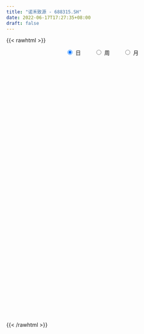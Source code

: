 ```yaml
---
title: "诺禾致源 - 688315.SH"
date: 2022-06-17T17:27:35+08:00
draft: false
---
```

{{< rawhtml >}}
    <div style="text-align: center">
        <label style="padding: 1rem;"><input style="margin-right: .5rem" type="radio" name="period" value="D" checked onclick="period_change(this)">日</label>
        <label style="padding: 1rem;"><input style="margin-right: .5rem" type="radio" name="period" value="W" onclick="period_change(this)">周</label>
        <label style="padding: 1rem;"><input style="margin-right: .5rem" type="radio" name="period" value="M" onclick="period_change(this)">月</label>
    </div>
    <div id="chart" style="height: 700px;"></div> 
    <script type="text/javascript">
        const D_v = [255074.0,163093.49,89534.6,164328.41,117196.8,100640.78,76383.71,56398.24,60462.03,49857.29,85506.5,115577.25,80101.2,79475.9,71336.82,48824.38,48093.87,44024.94,34020.44,24766.32,27203.02,31511.34,31210.0,41617.09,47661.9,23893.33,34814.91,27095.89,22263.57,20079.04,31481.27,35881.51,34114.14,25224.35,18882.52,16389.16,19837.62,25961.62,16039.52,14057.46,26241.85,19908.74,28003.93,26104.97,19527.92,19693.73,20109.49,13740.62,16352.02,10701.42,12345.81,21639.17,9315.41,13732.86,20547.55,13323.86,21210.65,19225.43,16268.42,13878.16,9890.89,17492.77,10957.54,16701.77,18739.63,15372.57,11385.88,26081.35,26353.79,17769.42,26692.81,20331.35,19098.55,25162.79,18079.25,33330.85,20462.95,25858.02,24536.09,36076.94,18136.42,19011.35,12752.22,12660.04,13786.76,30127.29,10888.19,9661.26,23235.94,9642.71,11245.1,6577.37,4878.05,8808.39,15670.37,13971.4,7013.33,5386.78,14893.8,8609.82,16062.31,9750.82,7804.96,13804.59,18563.35,21475.65,26233.99,17617.75,11536.14,27984.28,22459.6,12231.34,18905.4,18872.9,17775.27,13782.08,17777.63,10098.56,14381.35,21313.08,23348.78,13411.82,16873.15,19539.49,15019.11,17936.67,14328.17,17841.93,15669.54,25372.34,17569.4,10645.9,8075.96,9139.64,17072.62,16552.78,25465.1,16075.82,11783.58,8391.47,10733.52,9413.02,26428.03,13657.86,15534.9,41105.35,37934.72,17971.86,15787.96,16421.78,28735.65,19069.31,14042.76,24622.76,18083.8,22936.66,12008.75,9275.06,18381.06,10044.75,13522.66,10383.17,10334.91,34866.04,19443.8,18714.7,22022.09,13031.34,11888.22,5613.6,7458.9,5775.12,5560.09,8104.91,8550.49,12567.78,8659.77,12219.99,13493.41,8229.65,7385.98,8488.93,9447.94,18420.81,15653.66,25467.51,25119.24,18832.88,13641.6,5368.71,19061.18,12813.85,5367.73,11230.96,8677.42,13873.52,13938.33,7043.56,5875.93,5313.72,13249.29,10740.16,5598.25,8807.49,7513.41,7966.29,6270.21,8519.52,5750.25,8424.29,8951.19,39848.85,27697.42,10508.36,7749.56,8177.61,15639.23,9742.3,15873.82,14627.49,8593.95,14644.05,16425.36,12028.88,18818.07,23026.98,11462.82,15279.02,10423.12,12189.15,9967.7,9355.05,8061.11,8284.98,10118.54,11260.09,7333.46,8279.8,9246.07,8614.56,6225.7,7104.7,18672.35,22054.35,15261.06,23419.66,19528.84,10717.79,7762.56,7179.58,11843.8,9746.15,18116.64,12721.39,11970.85,9812.84,6697.29,10564.23,11159.65,20906.49,12867.05,9898.85,14145.0,10257.82,9429.48,11073.39,14325.51,13158.14,12317.5,7514.78,13144.27,7805.74,49012.47,42334.22,38399.01,61115.68,59476.59,27514.6,45165.81,17437.28,23787.47,16092.41,16345.98,25134.63,26647.96,27795.39]
const D_histogram = [0.0,-0.1589059829,-0.3123541919,-0.0100928834,0.1746030692,0.01387889,-0.0716037143,-0.0095555228,0.1053551554,0.2158644274,0.6498199345,1.0638026052,1.6402515231,1.8538050367,1.6821693263,1.3578690356,1.1949323416,0.7751924584,0.5197783823,0.3208528355,0.2819017169,0.4231145681,0.394467776,0.8662266969,0.9758998952,0.9393578064,0.8594468432,0.8126573951,0.6608694664,0.583738337,0.3321135267,0.7404305848,0.9828041466,1.0124099417,0.7924784627,0.6441212176,0.6771223994,0.5288755306,0.2755063564,0.0582473832,-0.4716520133,-0.9848603062,-1.5478037454,-1.7712865861,-1.665417731,-1.4218801571,-1.2509137201,-1.1628153789,-1.3519869472,-1.3401016314,-1.1716866689,-1.2329610616,-1.248383148,-1.1344092792,-1.3166931927,-1.3147301932,-1.4688071202,-1.5056838269,-1.5849903714,-1.5235770629,-1.3845591263,-1.1818866729,-1.048717553,-0.801605616,-0.6575767426,-0.3653152307,-0.1484331466,0.3279835302,0.7128821349,1.072862176,0.9562040218,0.9678454227,1.126647576,1.4044471303,1.3108516954,1.630950212,1.7463139607,1.9454116322,2.3020982968,2.0060922697,1.7005855158,1.2385280382,0.7827095234,0.6630661221,0.5489312983,-0.0260786744,-0.5138621124,-0.808551127,-0.4888415892,-0.3631944465,-0.1479606338,-0.0240911123,-0.0564611075,-0.3042724614,-0.8183002028,-1.0217377865,-1.0596298533,-1.0761517444,-1.4192993824,-1.4315761039,-1.4310358617,-1.4575194937,-1.409438846,-1.4804949258,-1.440434915,-1.5465265178,-1.5806980302,-1.5190868242,-1.3767866687,-0.9757210562,-0.5997455574,-0.3325050379,0.055633154,0.4818432509,0.5600307802,0.4925669133,0.7223223468,0.7947412796,0.7074156781,0.3333922446,0.0952713591,-0.0434883647,-0.242147162,-0.4558964339,-0.557093571,-0.5186292497,-0.4253709663,-0.4580414122,-0.3148051661,0.0014560642,0.1255951435,0.116140182,0.1514555057,0.1973192522,0.1544049494,0.1579377359,0.3489434745,0.3747822305,0.2955269834,0.2859845406,0.2619110728,0.2491783385,0.3240635559,0.4243129057,0.5476393803,0.8251357945,1.0851944425,1.1529296055,1.1449957161,1.0134116714,1.0852446719,1.0881598007,1.0669435962,1.0031175056,0.7770741246,0.4141240059,0.0536453991,-0.2143955363,-0.5331266217,-0.6851018089,-0.6630407497,-0.5743002509,-0.471998237,-0.6443663804,-0.6312199017,-0.7371722902,-0.8269380378,-0.8418938105,-0.8602259486,-0.7979806174,-0.7211366719,-0.6783705728,-0.6034145192,-0.4955202029,-0.3753364891,-0.2714019026,-0.126322253,0.0276562744,0.0667585146,0.0578218054,0.0746332705,0.1256771025,0.1881949302,0.3237594675,0.437275233,0.342400001,0.4012619909,0.3469904154,0.2245012339,0.1091981682,-0.1808765119,-0.4417081147,-0.5253028371,-0.4884004118,-0.4214663963,-0.4537673177,-0.3311119296,-0.2695322723,-0.2239585997,-0.1654068796,-0.2552137228,-0.3312492469,-0.3977413431,-0.3128226079,-0.2063023449,-0.1436869105,-0.0719781336,-0.0313500508,-0.0377881485,0.0677342431,0.0820301627,0.2909286664,0.3746992304,0.424574397,0.4579186517,0.4155686906,0.4163926804,0.3488348859,0.1550092936,0.0360767722,0.0174632611,0.0767035969,0.0442529391,-0.0593838407,-0.1580363557,-0.1414576067,-0.1017022333,-0.0467197366,-0.0762282229,-0.0152981836,0.0130039396,-0.0246919536,-0.0551348714,-0.081224763,-0.0347485589,0.0165629094,0.0356304368,0.0161765574,-0.0232479756,-0.1043406966,-0.1528163883,-0.1543463471,-0.1981336005,-0.1501499493,-0.1425457289,0.0196415232,0.1565760925,0.2152643737,0.1766698648,0.1278605106,-0.0374031521,-0.1730975098,-0.2502035448,-0.3427729846,-0.2345459942,-0.1357905856,-0.0478392083,0.0020354713,0.057334094,0.1200227609,0.1831453882,0.2083520571,0.2009775432,0.1641758178,0.1315445327,0.1220832674,0.1637383126,0.2348752519,0.1913147462,0.1657799489,0.1103843884,0.0689193206,0.2583731421,0.4161161569,0.5760365452,0.7474089501,0.9108048998,0.9322009932,0.8345446157,0.671867435,0.5788175747,0.5042494063,0.3617001182,0.2380730537,0.2598795183,0.28048437]
const D_fast = [0.0,-0.1986324786,-0.4301692356,-0.130431148,0.0979155719,-0.0593388848,-0.1627224177,-0.1030631068,0.0381863602,0.202661739,0.7990722297,1.4790055517,2.4655173504,3.1425221232,3.3914287443,3.4065957125,3.542392104,3.3164503354,3.1909808548,3.0722685169,3.1037928275,3.3507843207,3.4207544727,4.1090700679,4.4627182399,4.6610156028,4.7959663503,4.952341251,4.9657706889,5.0345741438,4.8659777151,5.4594024195,5.9474770178,6.2301852984,6.2083734351,6.2210464944,6.4233282761,6.4073002898,6.2228077048,6.0201105774,5.3722981775,4.6128748081,3.6629804325,2.9966759453,2.6861903676,2.5742579023,2.4324959092,2.2298904057,1.7027221006,1.3795820085,1.2550753039,0.8855606457,0.5580427723,0.3884143214,-0.1230428903,-0.4497624391,-0.9710411462,-1.3843388096,-1.8598929469,-2.1793739041,-2.3864957492,-2.4792949639,-2.6083052324,-2.5615946993,-2.5819600115,-2.3810273073,-2.2012535099,-1.6428409506,-1.0797218121,-0.4515262271,-0.3291333758,-0.0755306191,0.364933428,0.993844765,1.2279622539,1.9557983235,2.5077405623,3.1931911419,4.1254023807,4.3309194211,4.4505590461,4.2981335781,4.0379924441,4.0841155734,4.1072135741,3.5256839328,2.9094349668,2.4126081704,2.6101073109,2.6449558419,2.8231994962,2.9410462397,2.8945609676,2.5706814983,1.8520787062,1.3932066759,1.0904071458,0.8048473186,0.106874835,-0.2632959125,-0.6205146358,-1.0113781411,-1.3156572049,-1.7568370161,-2.0768857341,-2.5696089664,-2.9989549863,-3.3171154864,-3.519011998,-3.3618766496,-3.1358375402,-2.9517232802,-2.5496767998,-2.0030058901,-1.7848106658,-1.7291328044,-1.3187967842,-1.0476925315,-0.9581642135,-1.2488395858,-1.4631426316,-1.6127744465,-1.8719700344,-2.1996934147,-2.4401639445,-2.5313569357,-2.5444413939,-2.6916221929,-2.6270872383,-2.310461992,-2.1549241267,-2.1353440428,-2.0621648426,-1.9669712831,-1.9712843485,-1.9282671281,-1.6500255208,-1.5304912072,-1.5358647085,-1.4739110162,-1.4325067157,-1.3829448654,-1.2270437591,-1.0207161828,-0.7604798631,-0.2766995003,0.2546577584,0.6106253227,0.8889403624,1.0107092355,1.353853404,1.628808483,1.8743281776,2.0612814633,2.0295066135,1.7700874963,1.4230202393,1.1013804198,0.6493676789,0.3261170394,0.1824179112,0.1275833474,0.1118858019,-0.2215739365,-0.3662324332,-0.6564778943,-0.9529781514,-1.1784073767,-1.4117960019,-1.5490458251,-1.6524860475,-1.7793125916,-1.8552101678,-1.8711959023,-1.8448463107,-1.8087621999,-1.6952631136,-1.5343705176,-1.4785786487,-1.4730599065,-1.4375901238,-1.3551270162,-1.245560456,-1.0290560518,-0.806221478,-0.8154967097,-0.6563192222,-0.6238431938,-0.6902070668,-0.7782105904,-1.1135043985,-1.48476303,-1.6996834617,-1.7848811394,-1.8233137229,-1.9690564738,-1.9291790681,-1.9349824788,-1.9453984561,-1.9281984559,-2.0818087298,-2.2406565657,-2.4065839976,-2.3998709144,-2.3449262376,-2.3182325309,-2.2645182874,-2.2317277172,-2.2476128521,-2.1251568997,-2.0903534395,-1.8087227691,-1.6312773975,-1.4752586317,-1.327434714,-1.2658925025,-1.1609703425,-1.1413194155,-1.2963926845,-1.4063060128,-1.4205537087,-1.3421374737,-1.3635248967,-1.4820076367,-1.6201692406,-1.6389548933,-1.6246250782,-1.5813225157,-1.6298880577,-1.5727825643,-1.5412294562,-1.5850983378,-1.6293249734,-1.6757210558,-1.6379319914,-1.5824797958,-1.5545046591,-1.5699143992,-1.6151509261,-1.7223288212,-1.80900861,-1.8491251555,-1.9424458091,-1.9319996453,-1.9600318571,-1.7929342242,-1.6168556317,-1.5043512572,-1.4987782998,-1.5156225264,-1.6902369772,-1.8692057123,-2.0088626335,-2.1871253195,-2.1375348276,-2.0727270653,-1.9967354902,-1.9463519428,-1.8767197966,-1.7840254394,-1.675116465,-1.5978217818,-1.55495191,-1.550709681,-1.5504548328,-1.5293952813,-1.446805658,-1.3169499057,-1.3126817248,-1.2967715349,-1.3245709983,-1.348806236,-1.094759129,-0.8329870749,-0.5290575503,-0.1708329079,0.2202642667,0.4747106084,0.5856903849,0.590980063,0.6426345963,0.6941287795,0.6420045209,0.5778957199,0.6646720641,0.7553980082]
const D_slow = [0.0,-0.0397264957,-0.1178150437,-0.1203382646,-0.0766874973,-0.0732177748,-0.0911187034,-0.093507584,-0.0671687952,-0.0132026884,0.1492522953,0.4152029466,0.8252658273,1.2887170865,1.7092594181,2.048726677,2.3474597624,2.541257877,2.6712024725,2.7514156814,2.8218911107,2.9276697527,3.0262866967,3.2428433709,3.4868183447,3.7216577963,3.9365195071,4.1396838559,4.3049012225,4.4508358068,4.5338641884,4.7189718346,4.9646728713,5.2177753567,5.4158949724,5.5769252768,5.7462058766,5.8784247593,5.9473013484,5.9618631942,5.8439501908,5.5977351143,5.2107841779,4.7679625314,4.3516080987,3.9961380594,3.6834096294,3.3927057846,3.0547090478,2.71968364,2.4267619727,2.1185217073,1.8064259203,1.5228236005,1.1936503024,0.8649677541,0.497765974,0.1213450173,-0.2749025755,-0.6557968413,-1.0019366228,-1.2974082911,-1.5595876793,-1.7599890833,-1.924383269,-2.0157120766,-2.0528203633,-1.9708244807,-1.792603947,-1.524388403,-1.2853373976,-1.0433760419,-0.7617141479,-0.4106023653,-0.0828894415,0.3248481115,0.7614266017,1.2477795097,1.8233040839,2.3248271514,2.7499735303,3.0596055399,3.2552829207,3.4210494512,3.5582822758,3.5517626072,3.4232970791,3.2211592974,3.0989489001,3.0081502884,2.97116013,2.9651373519,2.9510220751,2.8749539597,2.670378909,2.4149444624,2.1500369991,1.880999063,1.5261742174,1.1682801914,0.810521226,0.4461413525,0.0937816411,-0.2763420904,-0.6364508191,-1.0230824486,-1.4182569561,-1.7980286622,-2.1422253293,-2.3861555934,-2.5360919828,-2.6192182422,-2.6053099538,-2.484849141,-2.344841446,-2.2216997177,-2.041119131,-1.8424338111,-1.6655798916,-1.5822318304,-1.5584139906,-1.5692860818,-1.6298228723,-1.7437969808,-1.8830703736,-2.012727686,-2.1190704276,-2.2335807806,-2.3122820722,-2.3119180561,-2.2805192702,-2.2514842247,-2.2136203483,-2.1642905353,-2.1256892979,-2.086204864,-1.9989689953,-1.9052734377,-1.8313916919,-1.7598955567,-1.6944177885,-1.6321232039,-1.5511073149,-1.4450290885,-1.3081192434,-1.1018352948,-0.8305366842,-0.5423042828,-0.2560553538,-0.0027024359,0.2686087321,0.5406486822,0.8073845813,1.0581639577,1.2524324889,1.3559634904,1.3693748401,1.3157759561,1.1824943006,1.0112188484,0.845458661,0.7018835982,0.583884039,0.4227924439,0.2649874685,0.0806943959,-0.1260401135,-0.3365135662,-0.5515700533,-0.7510652077,-0.9313493756,-1.1009420188,-1.2517956486,-1.3756756994,-1.4695098216,-1.5373602973,-1.5689408605,-1.562026792,-1.5453371633,-1.5308817119,-1.5122233943,-1.4808041187,-1.4337553862,-1.3528155193,-1.243496711,-1.1578967108,-1.057581213,-0.9708336092,-0.9147083007,-0.8874087587,-0.9326278866,-1.0430549153,-1.1743806246,-1.2964807275,-1.4018473266,-1.515289156,-1.5980671384,-1.6654502065,-1.7214398564,-1.7627915763,-1.826595007,-1.9094073188,-2.0088426545,-2.0870483065,-2.1386238927,-2.1745456204,-2.1925401538,-2.2003776664,-2.2098247036,-2.1928911428,-2.1723836021,-2.0996514355,-2.0059766279,-1.8998330287,-1.7853533657,-1.6814611931,-1.577363023,-1.4901543015,-1.4514019781,-1.4423827851,-1.4380169698,-1.4188410706,-1.4077778358,-1.422623796,-1.4621328849,-1.4974972866,-1.5229228449,-1.5346027791,-1.5536598348,-1.5574843807,-1.5542333958,-1.5604063842,-1.5741901021,-1.5944962928,-1.6031834325,-1.5990427052,-1.590135096,-1.5860909566,-1.5919029505,-1.6179881247,-1.6561922217,-1.6947788085,-1.7443122086,-1.7818496959,-1.8174861282,-1.8125757474,-1.7734317242,-1.7196156308,-1.6754481646,-1.643483037,-1.652833825,-1.6961082025,-1.7586590887,-1.8443523348,-1.9029888334,-1.9369364798,-1.9488962819,-1.948387414,-1.9340538906,-1.9040482003,-1.8582618533,-1.806173839,-1.7559294532,-1.7148854987,-1.6819993656,-1.6514785487,-1.6105439706,-1.5518251576,-1.503996471,-1.4625514838,-1.4349553867,-1.4177255566,-1.353132271,-1.2491032318,-1.1050940955,-0.918241858,-0.6905406331,-0.4574903848,-0.2488542308,-0.0808873721,0.0638170216,0.1898793732,0.2803044027,0.3398226662,0.4047925457,0.4749136382]
const D_data = [['2021-04-13', 25.0, 27.4, 24.24, 29.5],['2021-04-14', 26.88, 24.91, 22.9, 26.9],['2021-04-15', 24.43, 23.93, 22.7, 25.3],['2021-04-16', 25.0, 29.9, 24.28, 33.88],['2021-04-19', 29.0, 29.8, 27.33, 31.55],['2021-04-20', 29.5, 25.6, 25.08, 30.5],['2021-04-21', 24.6, 25.84, 24.13, 27.5],['2021-04-22', 25.6, 27.58, 25.33, 27.58],['2021-04-23', 27.96, 28.75, 27.08, 30.72],['2021-04-26', 28.3, 29.43, 27.8, 30.8],['2021-04-27', 29.87, 35.32, 29.38, 35.32],['2021-04-28', 35.57, 38.1, 32.55, 42.37],['2021-04-29', 41.5, 44.0, 39.39, 44.95],['2021-04-30', 40.56, 43.15, 39.73, 44.6],['2021-05-06', 42.12, 40.07, 38.65, 42.8],['2021-05-07', 40.5, 38.3, 36.98, 40.9],['2021-05-10', 37.98, 40.34, 37.98, 41.48],['2021-05-11', 40.52, 36.68, 36.6, 40.8],['2021-05-12', 36.17, 37.8, 34.0, 38.71],['2021-05-13', 37.12, 38.0, 36.0, 40.46],['2021-05-14', 39.0, 40.0, 38.25, 41.5],['2021-05-17', 40.01, 43.23, 40.01, 44.8],['2021-05-18', 43.8, 42.16, 41.55, 45.78],['2021-05-19', 42.01, 50.59, 42.01, 50.59],['2021-05-20', 50.79, 48.85, 47.78, 55.0],['2021-05-21', 48.39, 48.5, 46.46, 49.4],['2021-05-24', 48.58, 48.91, 44.66, 49.6],['2021-05-25', 48.05, 50.23, 47.57, 52.08],['2021-05-26', 49.99, 49.57, 47.67, 50.97],['2021-05-27', 50.28, 51.01, 49.05, 52.6],['2021-05-28', 51.22, 48.94, 47.01, 51.97],['2021-05-31', 49.58, 58.73, 49.58, 58.73],['2021-06-01', 58.7, 59.8, 56.5, 62.4],['2021-06-02', 60.0, 59.4, 57.26, 62.97],['2021-06-03', 59.21, 57.24, 56.61, 61.57],['2021-06-04', 57.81, 58.5, 56.2, 60.5],['2021-06-07', 59.39, 61.8, 56.73, 62.88],['2021-06-08', 61.15, 60.53, 59.91, 67.93],['2021-06-09', 59.78, 59.29, 57.51, 60.79],['2021-06-10', 59.02, 59.45, 58.18, 61.77],['2021-06-11', 59.01, 54.18, 54.03, 59.45],['2021-06-15', 53.05, 51.79, 51.2, 55.95],['2021-06-16', 51.92, 48.0, 46.5, 54.29],['2021-06-17', 47.05, 49.5, 46.55, 50.61],['2021-06-18', 49.23, 52.58, 49.0, 53.41],['2021-06-21', 52.02, 54.61, 51.83, 56.18],['2021-06-22', 54.96, 54.3, 52.96, 56.46],['2021-06-23', 54.3, 53.5, 52.5, 55.8],['2021-06-24', 53.25, 49.2, 49.0, 53.95],['2021-06-25', 49.48, 50.57, 48.66, 51.95],['2021-06-28', 50.36, 52.38, 48.88, 54.0],['2021-06-29', 52.7, 49.15, 48.0, 53.55],['2021-06-30', 49.25, 48.8, 47.8, 49.7],['2021-07-01', 48.8, 49.97, 48.11, 50.95],['2021-07-02', 49.48, 45.28, 45.12, 50.43],['2021-07-05', 45.47, 46.19, 44.83, 47.62],['2021-07-06', 45.35, 42.8, 41.8, 46.98],['2021-07-07', 42.98, 42.6, 41.82, 43.37],['2021-07-08', 42.6, 40.5, 40.38, 43.0],['2021-07-09', 36.32, 40.9, 36.32, 41.35],['2021-07-12', 39.99, 41.13, 39.99, 42.36],['2021-07-13', 42.38, 41.66, 40.65, 44.44],['2021-07-14', 41.66, 40.6, 40.0, 42.2],['2021-07-15', 40.36, 42.08, 40.36, 43.93],['2021-07-16', 41.75, 41.0, 40.77, 44.12],['2021-07-19', 40.24, 43.35, 40.24, 43.59],['2021-07-20', 43.35, 43.29, 42.01, 44.33],['2021-07-21', 43.79, 48.21, 43.73, 48.66],['2021-07-22', 48.66, 49.55, 48.0, 51.97],['2021-07-23', 48.66, 51.74, 48.21, 52.0],['2021-07-26', 53.6, 47.04, 45.0, 54.0],['2021-07-27', 48.18, 48.97, 47.18, 51.5],['2021-07-28', 48.97, 51.99, 48.65, 52.72],['2021-07-29', 51.5, 55.6, 51.5, 55.94],['2021-07-30', 52.61, 52.5, 51.69, 55.3],['2021-08-02', 53.3, 59.5, 51.03, 60.58],['2021-08-03', 57.51, 59.55, 57.2, 61.48],['2021-08-04', 59.1, 63.08, 57.3, 65.0],['2021-08-05', 63.74, 68.49, 61.74, 68.8],['2021-08-06', 67.0, 62.5, 58.59, 69.82],['2021-08-09', 62.5, 62.6, 59.7, 64.14],['2021-08-10', 61.81, 60.15, 57.66, 63.71],['2021-08-11', 59.49, 59.0, 57.2, 60.85],['2021-08-12', 58.01, 62.71, 58.0, 63.25],['2021-08-13', 62.5, 63.13, 59.5, 63.8],['2021-08-16', 65.9, 56.2, 55.2, 66.0],['2021-08-17', 55.99, 54.69, 54.56, 58.8],['2021-08-18', 54.49, 54.93, 52.38, 56.55],['2021-08-19', 54.43, 62.63, 54.43, 64.49],['2021-08-20', 63.98, 61.5, 60.73, 63.99],['2021-08-23', 61.89, 63.77, 59.5, 64.5],['2021-08-24', 65.12, 63.9, 63.0, 65.83],['2021-08-25', 63.9, 62.58, 62.5, 64.8],['2021-08-26', 61.57, 59.39, 59.25, 63.0],['2021-08-27', 58.81, 53.93, 53.8, 60.0],['2021-08-30', 54.41, 55.5, 54.41, 59.99],['2021-08-31', 55.07, 56.41, 54.0, 57.5],['2021-09-01', 56.99, 55.96, 54.3, 57.56],['2021-09-02', 55.4, 50.13, 49.5, 55.61],['2021-09-03', 49.96, 52.36, 49.96, 52.63],['2021-09-06', 53.0, 51.48, 50.8, 53.7],['2021-09-07', 51.95, 50.0, 49.21, 51.96],['2021-09-08', 49.21, 49.88, 48.51, 51.33],['2021-09-09', 50.9, 47.15, 46.35, 50.9],['2021-09-10', 47.14, 47.22, 45.0, 50.36],['2021-09-13', 47.05, 43.89, 42.91, 47.31],['2021-09-14', 44.89, 42.98, 41.84, 45.95],['2021-09-15', 43.0, 42.78, 41.48, 43.91],['2021-09-16', 42.53, 42.9, 42.0, 43.89],['2021-09-17', 42.0, 46.35, 41.31, 47.38],['2021-09-22', 45.47, 47.16, 44.31, 48.0],['2021-09-23', 47.01, 46.8, 46.17, 47.95],['2021-09-24', 46.1, 49.61, 46.08, 49.96],['2021-09-27', 49.44, 52.15, 48.88, 53.2],['2021-09-28', 51.84, 49.23, 48.38, 51.84],['2021-09-29', 48.64, 47.53, 47.5, 51.46],['2021-09-30', 47.5, 51.88, 47.1, 52.94],['2021-10-08', 52.01, 51.06, 50.33, 52.79],['2021-10-11', 51.05, 49.37, 47.02, 51.71],['2021-10-12', 50.27, 44.71, 44.1, 50.27],['2021-10-13', 44.1, 44.7, 43.55, 46.35],['2021-10-14', 44.7, 44.72, 43.6, 45.85],['2021-10-15', 44.38, 42.71, 42.4, 44.6],['2021-10-18', 42.48, 40.88, 40.33, 43.5],['2021-10-19', 41.28, 40.77, 40.59, 42.02],['2021-10-20', 41.19, 41.64, 39.51, 42.3],['2021-10-21', 41.59, 42.01, 40.83, 42.5],['2021-10-22', 41.9, 39.93, 39.66, 41.9],['2021-10-25', 39.93, 41.8, 39.06, 41.98],['2021-10-26', 41.61, 44.76, 41.0, 46.5],['2021-10-27', 44.73, 43.27, 42.53, 44.73],['2021-10-28', 43.43, 41.68, 41.45, 44.0],['2021-10-29', 41.5, 42.1, 41.15, 42.82],['2021-11-01', 42.1, 42.28, 41.81, 43.31],['2021-11-02', 42.94, 41.01, 40.33, 44.7],['2021-11-03', 41.32, 41.31, 39.8, 42.0],['2021-11-04', 41.5, 44.1, 41.21, 45.0],['2021-11-05', 44.01, 42.63, 42.62, 45.19],['2021-11-08', 42.62, 41.17, 40.7, 42.89],['2021-11-09', 41.14, 41.78, 40.9, 42.18],['2021-11-10', 41.52, 41.48, 40.88, 42.33],['2021-11-11', 41.29, 41.49, 41.1, 42.3],['2021-11-12', 41.75, 42.76, 41.75, 44.15],['2021-11-15', 43.92, 43.64, 43.5, 45.39],['2021-11-16', 43.5, 44.73, 42.81, 45.5],['2021-11-17', 44.7, 48.13, 43.5, 49.14],['2021-11-18', 48.37, 50.0, 48.34, 51.49],['2021-11-19', 49.9, 49.28, 48.32, 50.97],['2021-11-22', 49.43, 49.36, 47.7, 50.32],['2021-11-23', 49.87, 48.28, 46.8, 49.87],['2021-11-24', 48.58, 51.53, 47.79, 51.99],['2021-11-25', 51.65, 51.8, 51.18, 53.18],['2021-11-26', 51.15, 52.41, 51.02, 54.5],['2021-11-29', 52.64, 52.61, 51.83, 56.5],['2021-11-30', 52.68, 50.67, 50.01, 52.8],['2021-12-01', 50.0, 48.02, 47.88, 50.21],['2021-12-02', 48.48, 46.47, 46.23, 48.5],['2021-12-03', 46.53, 46.05, 45.82, 47.29],['2021-12-06', 45.8, 43.7, 43.0, 45.85],['2021-12-07', 44.21, 44.18, 43.6, 44.54],['2021-12-08', 44.18, 45.6, 43.8, 46.4],['2021-12-09', 45.32, 46.35, 44.26, 46.9],['2021-12-10', 46.0, 46.71, 45.52, 47.39],['2021-12-13', 46.24, 42.7, 42.0, 47.0],['2021-12-14', 42.51, 44.13, 42.3, 44.6],['2021-12-15', 43.8, 41.86, 41.5, 44.78],['2021-12-16', 42.2, 40.9, 40.3, 42.68],['2021-12-17', 40.77, 40.85, 40.25, 41.33],['2021-12-20', 40.87, 39.97, 39.5, 40.96],['2021-12-21', 39.59, 40.34, 39.59, 40.42],['2021-12-22', 40.17, 40.17, 39.77, 40.66],['2021-12-23', 40.0, 39.36, 39.13, 40.17],['2021-12-24', 39.39, 39.4, 39.06, 40.1],['2021-12-27', 39.2, 39.68, 38.43, 39.99],['2021-12-28', 39.47, 39.9, 39.15, 40.39],['2021-12-29', 40.14, 39.83, 39.65, 40.99],['2021-12-30', 39.84, 40.64, 39.51, 40.68],['2021-12-31', 40.77, 41.3, 40.27, 41.72],['2022-01-04', 41.5, 40.2, 39.89, 42.3],['2022-01-05', 40.25, 39.51, 39.0, 40.25],['2022-01-06', 39.06, 39.69, 39.06, 40.35],['2022-01-07', 39.43, 40.17, 39.18, 40.89],['2022-01-10', 41.17, 40.54, 39.51, 41.59],['2022-01-11', 40.99, 42.0, 40.0, 43.3],['2022-01-12', 42.0, 42.52, 41.3, 43.3],['2022-01-13', 42.38, 40.1, 40.0, 43.5],['2022-01-14', 39.98, 42.07, 39.5, 42.68],['2022-01-17', 42.42, 40.82, 39.61, 42.45],['2022-01-18', 40.82, 39.58, 39.18, 40.87],['2022-01-19', 39.5, 39.03, 38.88, 39.98],['2022-01-20', 39.42, 35.58, 35.47, 39.61],['2022-01-21', 35.31, 34.06, 33.33, 35.39],['2022-01-24', 34.2, 34.8, 33.69, 34.8],['2022-01-25', 35.34, 35.6, 34.8, 36.66],['2022-01-26', 35.42, 35.7, 34.76, 37.23],['2022-01-27', 35.11, 33.99, 32.66, 36.11],['2022-01-28', 34.29, 35.64, 34.29, 36.82],['2022-02-07', 36.58, 34.9, 34.9, 36.58],['2022-02-08', 34.91, 34.55, 34.12, 35.26],['2022-02-09', 34.6, 34.59, 34.13, 34.85],['2022-02-10', 34.85, 32.22, 31.95, 35.13],['2022-02-11', 32.2, 31.44, 30.19, 32.2],['2022-02-14', 31.29, 30.6, 30.2, 31.48],['2022-02-15', 31.0, 31.97, 30.35, 32.2],['2022-02-16', 32.38, 32.25, 31.55, 32.75],['2022-02-17', 32.02, 31.71, 31.3, 32.46],['2022-02-18', 31.15, 31.79, 30.87, 32.15],['2022-02-21', 31.9, 31.35, 30.94, 32.1],['2022-02-22', 31.39, 30.51, 30.23, 31.39],['2022-02-23', 30.66, 31.88, 30.66, 32.12],['2022-02-24', 31.88, 30.81, 30.58, 32.35],['2022-02-25', 32.6, 33.7, 32.32, 36.88],['2022-02-28', 34.11, 32.9, 32.71, 34.5],['2022-03-01', 33.5, 32.88, 32.66, 33.5],['2022-03-02', 32.85, 32.99, 32.06, 33.19],['2022-03-03', 33.07, 32.12, 32.0, 33.09],['2022-03-04', 32.48, 32.65, 32.12, 34.47],['2022-03-07', 32.13, 31.7, 31.47, 33.08],['2022-03-08', 31.51, 29.4, 29.31, 31.8],['2022-03-09', 30.01, 29.36, 28.88, 30.15],['2022-03-10', 30.0, 30.06, 29.61, 30.4],['2022-03-11', 30.06, 30.98, 29.08, 31.19],['2022-03-14', 31.95, 29.75, 29.75, 32.0],['2022-03-15', 29.93, 28.28, 28.08, 29.93],['2022-03-16', 28.39, 27.5, 26.23, 28.93],['2022-03-17', 28.25, 28.39, 27.79, 29.54],['2022-03-18', 28.8, 28.52, 28.06, 29.12],['2022-03-21', 28.77, 28.69, 28.2, 29.28],['2022-03-22', 28.22, 27.43, 27.38, 28.52],['2022-03-23', 27.42, 28.39, 27.04, 28.99],['2022-03-24', 28.39, 28.0, 27.4, 28.75],['2022-03-25', 28.16, 26.92, 26.88, 28.16],['2022-03-28', 26.8, 26.57, 26.36, 26.91],['2022-03-29', 26.9, 26.19, 26.0, 26.94],['2022-03-30', 26.38, 26.88, 25.89, 26.89],['2022-03-31', 27.05, 26.97, 26.69, 28.16],['2022-04-01', 26.96, 26.55, 26.02, 26.96],['2022-04-06', 26.88, 25.86, 25.71, 26.88],['2022-04-07', 25.55, 25.22, 25.01, 26.27],['2022-04-08', 25.22, 24.09, 24.04, 25.22],['2022-04-11', 24.28, 23.81, 23.43, 24.28],['2022-04-12', 23.81, 23.9, 23.2, 23.99],['2022-04-13', 23.21, 22.86, 22.22, 23.69],['2022-04-14', 23.62, 23.63, 22.5, 24.11],['2022-04-15', 23.76, 22.9, 22.7, 23.8],['2022-04-18', 22.4, 24.99, 22.4, 25.2],['2022-04-19', 25.23, 25.3, 24.57, 26.15],['2022-04-20', 25.05, 24.75, 24.47, 25.3],['2022-04-21', 25.15, 23.5, 23.38, 25.15],['2022-04-22', 23.5, 23.02, 22.76, 23.84],['2022-04-25', 23.06, 20.78, 20.5, 23.1],['2022-04-26', 20.44, 20.01, 19.91, 21.28],['2022-04-27', 19.36, 19.75, 18.33, 20.01],['2022-04-28', 19.75, 18.6, 18.51, 19.75],['2022-04-29', 19.06, 20.66, 19.05, 20.72],['2022-05-05', 20.66, 20.68, 20.07, 20.9],['2022-05-06', 20.75, 20.7, 20.15, 21.28],['2022-05-09', 20.39, 20.3, 20.12, 20.98],['2022-05-10', 19.85, 20.4, 19.85, 20.79],['2022-05-11', 20.85, 20.61, 20.3, 21.42],['2022-05-12', 20.17, 20.81, 20.17, 20.94],['2022-05-13', 20.8, 20.47, 20.25, 21.3],['2022-05-16', 20.9, 20.02, 19.83, 21.2],['2022-05-17', 20.02, 19.43, 19.17, 20.44],['2022-05-18', 19.46, 19.17, 19.12, 19.89],['2022-05-19', 18.97, 19.21, 18.84, 19.29],['2022-05-20', 19.37, 19.82, 19.11, 19.84],['2022-05-23', 19.98, 20.43, 19.82, 20.66],['2022-05-24', 20.46, 19.02, 19.01, 20.66],['2022-05-25', 18.88, 18.99, 18.7, 19.26],['2022-05-26', 18.99, 18.3, 17.95, 18.99],['2022-05-27', 18.44, 18.08, 17.91, 18.63],['2022-05-30', 18.45, 21.31, 18.3, 21.37],['2022-05-31', 21.1, 21.94, 20.31, 22.33],['2022-06-01', 21.94, 23.06, 21.58, 23.25],['2022-06-02', 22.85, 24.49, 22.16, 25.51],['2022-06-06', 24.5, 25.85, 24.5, 26.71],['2022-06-07', 25.63, 25.23, 24.99, 26.07],['2022-06-08', 25.33, 24.19, 23.73, 26.12],['2022-06-09', 24.13, 23.25, 23.25, 24.29],['2022-06-10', 23.0, 23.93, 22.99, 24.28],['2022-06-13', 23.93, 24.16, 23.61, 24.85],['2022-06-14', 24.02, 23.1, 22.57, 24.1],['2022-06-15', 22.98, 22.9, 22.78, 23.76],['2022-06-16', 22.99, 24.7, 22.99, 25.12],['2022-06-17', 24.68, 25.08, 24.1, 25.28]]
const W_v = [672030.5,411081.5600000001,410518.14,120161.2,178108.59,175893.66,135734.68,130491.68,102138.07,93545.56,80597.28,77580.8,83906.52,73782.6,96963.01,109364.75,140264.85,76346.79,83555.39,47179.28,49875.13,65986.03,104847.81,53596.34,68207.88,10098.56,89328.18,84665.37,77333.14,84305.96,66749.62,126204.69,94057.46,86927.03,62666.55,108077.97,36295.93,50102.94,37597.97,94109.16,69718.22,53087.96,42222.66,36155.65,71494.1,69772.18,63481.61,81762.11,57214.04,45058.18,26140.43,69318.16,68608.43,64398.83,16510.13,65396.27,59231.2,53940.43,190861.38,173381.75,112016.37]
const W_histogram = [0.0,-0.0733903134,0.8035989318,0.9999728541,1.1751825897,1.7592238744,2.050516447,2.7203933127,2.7004539262,2.4166254972,1.9506020636,1.1810442951,0.3169608111,-0.2758921599,0.0119839894,0.1998655466,0.9044430485,1.295907523,1.3234160478,0.7392687359,0.1835904027,-0.5533620494,-1.0915386933,-1.2108596137,-1.1218145746,-1.1014774156,-1.6033076511,-2.0469968732,-2.1104225565,-2.0320324302,-1.8897598945,-1.3028032467,-0.681268978,-0.6747208596,-0.6044395838,-0.9126093884,-1.158314309,-1.1355579862,-1.1365076361,-0.9563080959,-1.3022675394,-1.3448979477,-1.560973639,-1.5805062837,-1.3726677719,-1.2189843598,-1.1440892929,-1.1703117012,-1.200987394,-1.151613229,-1.1854077972,-1.1858091318,-1.0789553573,-1.0662862587,-0.95772175,-0.8097909146,-0.6698985487,-0.610412348,-0.0829363255,0.265595398,0.5922205522]
const W_fast = [0.0,-0.0917378917,0.9861510864,1.4325182222,1.9015236052,2.9253708585,3.729292543,5.0792677368,5.7344418319,6.0547697772,6.0763968594,5.6021001647,4.8172568835,4.1554308726,4.4463030192,4.684150963,5.6148392271,6.3302805824,6.688643119,6.2893129912,5.7795322586,4.9042392942,4.0931779769,3.6711421531,3.4797335486,3.2247013536,2.3220442054,1.366605765,0.7755744426,0.3459564613,0.0157890234,0.2770448595,0.7282618838,0.5661297872,0.485301167,-0.0510209846,-0.5863044825,-0.8474376562,-1.1325142151,-1.1913916989,-1.8629180273,-2.2417729224,-2.8480920235,-3.2627512392,-3.3980796704,-3.5491423481,-3.7602696045,-4.0790699381,-4.4099924794,-4.6485216217,-4.9786681391,-5.2755217566,-5.4384068216,-5.6923092876,-5.8231752164,-5.8776921097,-5.905274381,-5.9983912672,-5.4916493261,-5.0767187531,-4.6020384608]
const W_slow = [0.0,-0.0183475783,0.1825521546,0.4325453681,0.7263410155,1.1661469841,1.6787760959,2.3588744241,3.0339879056,3.6381442799,4.1257947958,4.4210558696,4.5002960724,4.4313230324,4.4343190298,4.4842854164,4.7103961786,5.0343730593,5.3652270713,5.5500442552,5.5959418559,5.4576013436,5.1847166702,4.8820017668,4.6015481232,4.3261787693,3.9253518565,3.4136026382,2.8859969991,2.3779888915,1.9055489179,1.5798481062,1.4095308617,1.2408506468,1.0897407509,0.8615884038,0.5720098265,0.28812033,0.003993421,-0.235083603,-0.5606504879,-0.8968749748,-1.2871183845,-1.6822449555,-2.0254118984,-2.3301579884,-2.6161803116,-2.9087582369,-3.2090050854,-3.4969083927,-3.793260342,-4.0897126249,-4.3594514642,-4.6260230289,-4.8654534664,-5.0679011951,-5.2353758322,-5.3879789192,-5.4087130006,-5.3423141511,-5.194259013]
const W_data = [['2021-04-16', 25.0, 29.9, 22.7, 33.88],['2021-04-23', 29.0, 28.75, 24.13, 31.55],['2021-04-30', 28.3, 43.15, 27.8, 44.95],['2021-05-07', 42.12, 38.3, 36.98, 42.8],['2021-05-14', 37.98, 40.0, 34.0, 41.5],['2021-05-21', 40.01, 48.5, 40.01, 55.0],['2021-05-28', 48.58, 48.94, 44.66, 52.6],['2021-06-04', 49.58, 58.5, 49.58, 62.97],['2021-06-11', 59.39, 54.18, 54.03, 67.93],['2021-06-18', 53.05, 52.58, 46.5, 55.95],['2021-06-25', 52.02, 50.57, 48.66, 56.46],['2021-07-02', 50.36, 45.28, 45.12, 54.0],['2021-07-09', 45.47, 40.9, 36.32, 47.62],['2021-07-16', 39.99, 41.0, 39.99, 44.44],['2021-07-23', 40.24, 51.74, 40.24, 52.0],['2021-07-30', 53.6, 52.5, 45.0, 55.94],['2021-08-06', 53.3, 62.5, 51.03, 69.82],['2021-08-13', 62.5, 63.13, 57.2, 64.14],['2021-08-20', 65.9, 61.5, 52.38, 66.0],['2021-08-27', 61.89, 53.93, 53.8, 65.83],['2021-09-03', 54.41, 52.36, 49.5, 59.99],['2021-09-10', 53.0, 47.22, 45.0, 53.7],['2021-09-17', 47.05, 46.35, 41.31, 47.38],['2021-09-24', 45.47, 49.61, 44.31, 49.96],['2021-09-30', 49.44, 51.88, 47.1, 53.2],['2021-10-08', 52.01, 51.06, 50.33, 52.79],['2021-10-15', 51.05, 42.71, 42.4, 51.71],['2021-10-22', 42.48, 39.93, 39.51, 43.5],['2021-10-29', 39.93, 42.1, 39.06, 46.5],['2021-11-05', 42.1, 42.63, 39.8, 45.19],['2021-11-12', 42.62, 42.76, 40.7, 44.15],['2021-11-19', 43.92, 49.28, 42.81, 51.49],['2021-11-26', 49.43, 52.41, 46.8, 54.5],['2021-12-03', 52.64, 46.05, 45.82, 56.5],['2021-12-10', 45.8, 46.71, 43.0, 47.39],['2021-12-17', 46.24, 40.85, 40.25, 47.0],['2021-12-24', 40.87, 39.4, 39.06, 40.96],['2021-12-31', 39.2, 41.3, 38.43, 41.72],['2022-01-07', 41.5, 40.17, 39.0, 42.3],['2022-01-14', 41.17, 42.07, 39.5, 43.5],['2022-01-21', 42.42, 34.06, 33.33, 42.45],['2022-01-28', 34.2, 35.64, 32.66, 37.23],['2022-02-11', 36.58, 31.44, 30.19, 36.58],['2022-02-18', 31.29, 31.79, 30.2, 32.75],['2022-02-25', 31.9, 33.7, 30.23, 36.88],['2022-03-04', 34.11, 32.65, 32.0, 34.5],['2022-03-11', 32.13, 30.98, 28.88, 33.08],['2022-03-18', 31.95, 28.52, 26.23, 32.0],['2022-03-25', 28.77, 26.92, 26.88, 29.28],['2022-04-01', 26.8, 26.55, 25.89, 28.16],['2022-04-08', 26.88, 24.09, 24.04, 26.88],['2022-04-15', 24.28, 22.9, 22.22, 24.28],['2022-04-22', 22.4, 23.02, 22.4, 26.15],['2022-04-29', 23.06, 20.66, 18.33, 23.1],['2022-05-06', 20.66, 20.7, 20.07, 21.28],['2022-05-13', 20.39, 20.47, 19.85, 21.42],['2022-05-20', 20.9, 19.82, 18.84, 21.2],['2022-05-27', 19.98, 18.08, 17.91, 20.66],['2022-06-02', 18.45, 24.49, 18.3, 25.51],['2022-06-10', 24.5, 23.93, 22.99, 26.71],['2022-06-17', 23.93, 25.08, 22.57, 25.28]]
const M_v = [1493630.2,645779.6400000001,414191.4699999999,398297.2899999999,368331.0400000001,321528.46,261425.25,414024.29,301363.86,254513.31,177569.83,282257.24,235799.31,286424.72,384912.81]
const M_histogram = [0.0,0.9942792023,0.92937682,1.0717187505,1.3474546475,1.1506525629,0.3303242115,0.3324858988,-0.2955916027,-1.0483287116,-1.6510033927,-2.3278440256,-3.0346344206,-3.2318530118,-2.9732764426]
const M_fast = [0.0,1.2428490028,1.4102908256,1.8205624436,2.4331620026,2.5240230587,1.7862757602,1.8715589221,1.16958352,0.1547642332,-0.8606612961,-2.1194629354,-3.5849119356,-4.5900937797,-5.0748363211]
const M_slow = [0.0,0.2485698006,0.4809140056,0.7488436932,1.0857073551,1.3733704958,1.4559515487,1.5390730234,1.4651751227,1.2030929448,0.7903420966,0.2083810902,-0.5502775149,-1.3582407679,-2.1015598785]
const M_data = [['2021-04-30', 25.0, 43.15, 22.7, 44.95],['2021-05-31', 42.12, 58.73, 34.0, 58.73],['2021-06-30', 58.7, 48.8, 46.5, 67.93],['2021-07-30', 48.8, 52.5, 36.32, 55.94],['2021-08-31', 53.3, 56.41, 51.03, 69.82],['2021-09-30', 56.99, 51.88, 41.31, 57.56],['2021-10-29', 52.01, 42.1, 39.06, 52.79],['2021-11-30', 42.1, 50.67, 39.8, 56.5],['2021-12-31', 50.0, 41.3, 38.43, 50.21],['2022-01-28', 41.5, 35.64, 32.66, 43.5],['2022-02-28', 36.58, 32.9, 30.19, 36.88],['2022-03-31', 33.5, 26.97, 25.89, 34.47],['2022-04-29', 26.96, 20.66, 18.33, 26.96],['2022-05-31', 20.66, 21.94, 17.91, 22.33],['2022-06-30', 21.94, 25.08, 21.58, 26.71]]
        const D_a = [null,null,22.7,null,null,null,null,null,null,null,null,null,44.95,null,null,null,null,null,34.0,null,null,null,null,null,55.0,null,null,null,null,null,47.01,null,null,null,null,null,null,67.93,null,null,null,null,46.5,null,null,null,null,null,null,null,54.0,null,null,null,null,null,null,null,null,36.32,null,null,null,null,null,null,null,null,null,null,null,null,null,null,null,null,null,null,null,69.82,null,null,null,null,null,null,null,52.38,null,null,null,65.83,null,null,null,null,null,null,null,null,null,null,null,null,null,null,null,null,null,41.31,null,null,null,53.2,null,null,null,null,null,null,null,null,null,null,null,null,null,null,39.06,null,null,null,null,null,null,null,null,null,null,null,null,null,null,null,null,null,null,null,null,null,null,null,null,56.5,null,null,null,null,null,null,null,null,null,null,null,null,null,null,null,null,null,null,null,38.43,null,null,null,null,null,null,null,null,null,null,null,43.5,null,null,null,null,null,null,null,null,null,null,null,null,null,null,null,30.19,null,null,null,null,null,null,null,null,null,36.88,null,null,null,null,null,null,null,null,null,null,null,null,26.23,null,null,null,null,null,28.75,null,null,null,null,null,null,null,null,null,null,null,22.22,null,null,null,26.15,null,null,null,null,null,18.33,null,null,null,null,null,null,21.42,null,null,null,null,null,null,null,null,null,null,null,17.91,null,null,null,null,26.71,null,null,null,null,null,22.57,null,null,null]
const W_a = [null,null,null,null,null,null,null,null,67.93,null,null,null,36.32,null,null,null,null,null,null,null,null,null,null,null,null,null,null,null,null,null,null,null,null,56.5,null,null,null,null,null,null,null,null,null,null,null,null,null,null,null,null,null,null,null,null,null,null,null,17.91,null,null,null]
const M_a = [null,null,null,null,69.82,null,null,null,null,null,null,null,null,17.91,null]
        const D_b = [[{ coord: ['2021-04-15', 44.95] }, { coord: ['2021-05-20', 34.0] }],[{ coord: ['2021-05-20', 55.0] }, { coord: ['2021-11-29', 47.01] }],[{ coord: ['2022-04-27', 21.42] }, { coord: ['2022-06-06', 18.33] }]]
const W_b = [[{ coord: ['2021-06-11', 56.5] }, { coord: ['2022-05-27', 36.32] }]]
const M_b = []
    </script>
{{< /rawhtml >}}